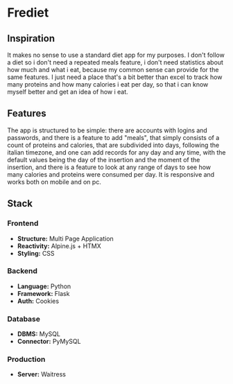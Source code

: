 # Frediet

## Inspiration

It makes no sense to use a standard diet app for my purposes. I don't follow a diet so i don't need a repeated meals feature, i don't need statistics about how much and what i eat, because my common sense can provide for the same features. I just need a place that's a bit better than excel to track how many proteins and how many calories i eat per day, so that i can know myself better and get an idea of how i eat.

## Features

The app is structured to be simple: there are accounts with logins and passwords, and there is a feature to add "meals", that simply consists of a count of proteins and calories, that are subdivided into days, following the italian timezone, and one can add records for any day and any time, with the default values being the day of the insertion and the moment of the insertion, and there is a feature to look at any range of days to see how many calories and proteins were consumed per day. It is responsive and works both on mobile and on pc.

## Stack

### Frontend
- **Structure:** Multi Page Application
- **Reactivity:** Alpine.js + HTMX
- **Styling:** CSS

### Backend
- **Language:** Python
- **Framework:** Flask
- **Auth:** Cookies

### Database
- **DBMS:** MySQL
- **Connector:** PyMySQL

### Production
- **Server:** Waitress
